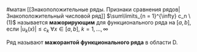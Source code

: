 #матан 
[[Знакоположительные ряды. Признаки сравнения рядов|Знакоположительный числовой ряд]] $\sum\limits_{n = 1}^{\infty} c_n \ (1)$ называется **мажорирующим** для функционального ряда на $[a, b]$, если $|u_k(x)| \leq c_k \ \forall x \in [a, b], \ k = 1, \dots, \infty$

Ряд называют **мажорантой функционального ряда** в области D.